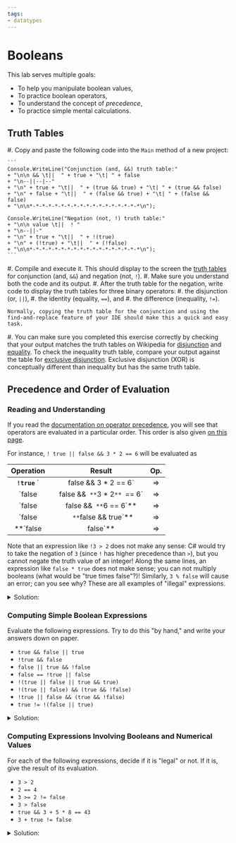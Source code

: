 ```yaml
---
tags:
- datatypes
---
```


#  Booleans

This lab serves multiple goals:

- To help you manipulate boolean values,
- To practice boolean operators,
- To understand the concept of _precedence_,
- To practice simple mental calculations.

## Truth Tables

#. Copy and paste the following code into the `Main` method of a new project:

	```
	Console.WriteLine("Conjunction (and, &&) truth table:"
	+ "\n\n && \t||  " + true + "\t| " + false
	+ "\n--||--|--"
	+ "\n" + true + "\t||  " + (true && true) + "\t| " + (true && false)
	+ "\n" + false + "\t||  " + (false && true) + "\t| " + (false && false)
	+ "\n\n*-*-*-*-*-*-*-*-*-*-*-*-*-*-*-*-*-*\n");

	Console.WriteLine("Negation (not, !) truth table:"
	+ "\n\n value \t||  ! "
	+ "\n--||-"
	+ "\n" + true + "\t||  " + !(true)
	+ "\n" + (!true) + "\t||  " + (!false)
	+ "\n\n*-*-*-*-*-*-*-*-*-*-*-*-*-*-*-*-*-*\n");
	```

#. Compile and execute it. This should display to the screen the [truth tables](https://www.wikiwand.com/en/articles/Truth_table) for conjunction (and, `&&`) and negation (not, `!`).
#. Make sure you understand both the code and its output.
#. After the truth table for the negation, write code to display the truth tables for three binary operators:
    #. the disjunction (or, `||`),
    #. the identity (equality, `==`), and
    #. the difference (inequality, `!=`).
    
    Normally, copying the truth table for the conjunction and using the find-and-replace feature of your IDE should make this a quick and easy task.
#. You can make sure you completed this exercise correctly by checking that your output matches the truth tables on Wikipedia for [disjunction](https://www.wikiwand.com/en/articles/Truth_table#Logical_disjunction_(OR)) and [equality](https://www.wikiwand.com/en/articles/Truth_table#Logical_equality). To check the inequality truth table, compare your output against the table for [exclusive disjunction](https://www.wikiwand.com/en/articles/Truth_table#Exclusive_disjunction). Exclusive disjunction (XOR) is conceptually different than inequality but has the same truth table.

## Precedence and Order of Evaluation

### Reading and Understanding

If you read the [documentation on operator precedence](https://docs.microsoft.com/en-us/dotnet/csharp/language-reference/operators/#operator-precedence), you will see that operators are evaluated in a particular order.
This order is also given [on this page](./lectures/flow/booleans#precedence-of-operators).

For instance, `! true || false && 3 * 2 == 6` will be evaluated as

| Operation                                |     | Result                                 | Op.    |
|:----------------------------------------:|:---:|:--------------------------------------:|:------:|
| **`!true`** `|| false && 3 * 2 == 6`     | ⇒   | **`false`** `|| false && 3 * 2 == 6`   | `!`    |
| `false || false &&` **`3 * 2`** `== 6`   | ⇒   | `false || false &&` **`6`** `== 6`     | `*`    |
| `false || false &&` **`6 == 6`**         | ⇒   | `false || false &&` **`true`**         | `==`   |
| `false ||` **`false && true`**           | ⇒   | `false ||` **`false`**                 | `&&`   |
| **`false || false`**                     | ⇒   | **`false`**                            | `||`   |

Note that an expression like `!3 > 2` does not make any sense: C# would try to take the negation of `3` (since `!` has higher precedence than `>`), but you cannot negate the truth value of an integer!
Along the same lines, an expression like `false * true` does not make sense; you can not multiply booleans (what would be "true times false"?)!
Similarly, `3 % false` will cause an error; can you see why?  These are all examples of "illegal" expressions.

<details><summary>Solution:</summary>
`3 % false` would cause an error because the `%` operator (called [the remainder operator](https://learn.microsoft.com/en-us/dotnet/csharp/language-reference/operators/arithmetic-operators#remainder-operator-)) expects two numerical datatypes, but `false` is not of a numerical datatype, as it is a Boolean.
</details>


### Computing Simple Boolean Expressions

Evaluate the following expressions.
Try to do this "by hand," and write your answers down on paper.

- `true && false || true`
- `!true && false`
- `false || true && !false`
- `false == !true || false`
- `!(true || false || true && true)`
- `!(true || false) && (true && !false)`
- `!true || false && (true && !false)`
- `true != !(false || true)`

<details><summary>Solution:</summary>
You can actually use your IDE to check your answers!
Simply copy-and-paste the following in a `Main` method:

```
Console.WriteLine("The answers are:\n"
	+ "true && false || true: " + (true && false || true) + "\n"
	+ "!true && false: " + (!true && false) + "\n"
	+ "false || true && !false: " + (false || true && !false) + "\n"
	+ "false == !true || false: " + (false == !true || false) + "\n"
	+ "!(true || false || true && true): " + (!(true || false || true && true)) + "\n"
	+ "!(true || false) && (true && !false): " + (!(true || false) && (true && !false) ) + "\n"
	+ "!true || false && (true && !false): " + (!true || false && (true && !false)) + "\n"
	+ "true != !(false || true): " + (true != !(false || true)) + "\n"
);
```
</details>

### Computing Expressions Involving Booleans and Numerical Values

For each of the following expressions, decide if it is "legal" or not.
If it is, give the result of its evaluation.

- `3 > 2`
- `2 == 4`
- `3 >= 2 != false`
- `3 > false`
- `true && 3 + 5 * 8 == 43`
- `3 + true != false`

<details><summary>Solution:</summary>
- `3 > 2` is legal (comparing numerical values)
- `2 == 4` is legal (comparing numerical values)
- `3 >= 2 != false` is legal (we first convert `3 >= 2` to `True`, and then test if `true` is different from `false`)
- `3 > false` is *not legal* (a boolean value cannot be less than a numerical value)
- `true && 3 + 5 * 8 == 43` is legal (`+` and `*` are evaluated first, then `==` compares two numerical values, resulting in a boolean value that can be tested for equality against `true`)
- `3 + true != false` is *not legal* (`+` is evaluated first, but a numerical value and a boolean cannot be summed).
</details>
